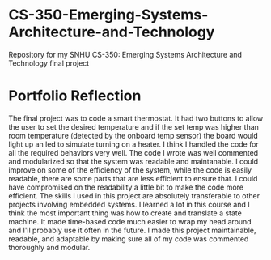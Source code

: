 # CS-350-Emerging-Systems-Architecture-and-Technology
Repository for my SNHU CS-350: Emerging Systems Architecture and Technology final project

# Portfolio Reflection
The final project was to code a smart thermostat. It had two buttons to allow the user to set the desired temperature and if the set temp was higher than room temperature (detected by the onboard temp sensor) the board would light up an led to simulate turning on a heater.
I think I handled the code for all the required behaviors very well. The code I wrote was well commented and modularized so that the system was readable and maintanable.
I could improve on some of the efficiency of the system, while the code is easily readable, there are some parts that are less efficient to ensure that. I could have compromised on the readability a little bit to make the code more efficient.
The skills I used in this project are absolutely transferable to other projects involving embedded systems. I learned a lot in this course and I think the most important thing was how to create and translate a state machine. It made time-based code much easier to wrap my head around and I'll probably use it often in the future.
I made this project maintainable, readable, and adaptable by making sure all of my code was commented thoroughly and modular.
